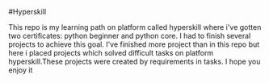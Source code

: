 #Hyperskill

This repo is my learning path on platform called hyperskill where i've gotten two certificates: python beginner and python core. I had to finish several projects to achieve this goal.
I've finished more project than in this repo but here i placed projects which solved difficult tasks on platform hyperskill.These projects were created by requirements in tasks.
I hope you enjoy it 
